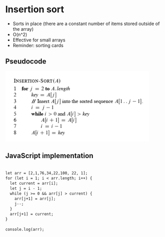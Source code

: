 # Insertion sort
* Sorts in place (there are a constant number of items stored outside of the array)
* O(n^2)
* Effective for small arrays
* Reminder: sorting cards

## Pseudocode
<img src="../images/insertion-sort-pseudocode.png" style="max-width: 450px;">

## JavaScript implementation
<pre>
<code class="language-javascript">
let arr = [2,1,76,34,22,100, 22, 1];
for (let i = 1; i < arr.length; i++) {
  let current = arr[i];
  let j = i - 1;
  while (j >= 0 && arr[j] > current) {
    arr[j+1] = arr[j];
    j--;
  }
  arr[j+1] = current;
}

console.log(arr);
</code>
</pre>